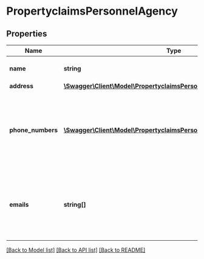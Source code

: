# PropertyclaimsPersonnelAgency

## Properties
Name | Type | Description | Notes
------------ | ------------- | ------------- | -------------
**name** | **string** | The contact&#39;s name | [optional] 
**address** | [**\Swagger\Client\Model\PropertyclaimsPersonnelAgencyAddress**](PropertyclaimsPersonnelAgencyAddress.md) |  | [optional] 
**phone_numbers** | [**\Swagger\Client\Model\PropertyclaimsPersonnelAgencyPhoneNumbers[]**](PropertyclaimsPersonnelAgencyPhoneNumbers.md) | Phone numbers for the contact. The preferred phone number is the first in the list. | [optional] 
**emails** | **string[]** | Email addresses for the contact. The preferred address is the first in the list. | [optional] 

[[Back to Model list]](../README.md#documentation-for-models) [[Back to API list]](../README.md#documentation-for-api-endpoints) [[Back to README]](../README.md)


